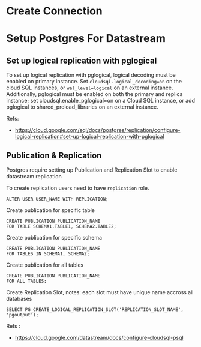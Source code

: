 # Create Connection

# Setup Postgres For Datastream
## Set up logical replication with pglogical
To set up logical replication with pglogical, logical decoding must be enabled on primary instance. Set `cloudsql.logical_decoding=on` on the cloud SQL instances, or `wal_level=logical` on an external instance. Additionally, pglogical must be enabled on both the primary and replica instance; set cloudsql.enable_pglogical=on on a Cloud SQL instance, or add pglogical to shared_preload_libraries on an external instance.

Refs: 
- https://cloud.google.com/sql/docs/postgres/replication/configure-logical-replication#set-up-logical-replication-with-pglogical

## Publication & Replication
Postgres require setting up Publication and Replication Slot to enable datastream replication

To create replication users need to have `replication` role.
```
ALTER USER USER_NAME WITH REPLICATION;
```

Create publication for specific table
```
CREATE PUBLICATION PUBLICATION_NAME
FOR TABLE SCHEMA1.TABLE1, SCHEMA2.TABLE2;
```

Create publication for specific schema
```
CREATE PUBLICATION PUBLICATION_NAME
FOR TABLES IN SCHEMA1, SCHEMA2;
```

Create publication for all tables
```
CREATE PUBLICATION PUBLICATION_NAME
FOR ALL TABLES;
```

Create Replication Slot, notes: each slot must have unique name accross all databases
```
SELECT PG_CREATE_LOGICAL_REPLICATION_SLOT('REPLICATION_SLOT_NAME', 'pgoutput');
```

Refs : 
- https://cloud.google.com/datastream/docs/configure-cloudsql-psql


